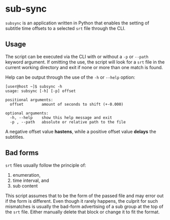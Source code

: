 # sub-sync

`subsync` is an application written in Python that enables the setting of subtitle time offsets to a selected `srt` file through the CLI.

## Usage

The script can be executed via the CLI with or without a `-p` or `--path` keyword argument. If omitting the use, the
script will look for a `srt` file in the current working directory and exit if none or more than one match is found.

Help can be output through the use of the `-h` or `--help` option:

```shell script
[user@host ~]$ subsync -h
usage: subsync [-h] [-p] offset

positional arguments:
  offset        amount of seconds to shift (+-0.000)

optional arguments:
  -h, --help    show this help message and exit
  -p , --path   absolute or relative path to the file
```

A negative offset value **hastens**, while a positive offset value **delays** the subtitles.

## Bad forms

`srt` files usually follow the principle of:

1. enumeration,
2. time interval, and
3. sub content

This script assumes that to be the form of the passed file and may error out if the form is different. Even though it
rarely happens, the culprit for such mismatches is usually the bad-form advertising of a sub group at the top of
the `srt` file. Either manually delete that block or change it to fit the format.
